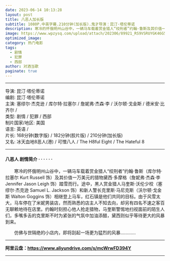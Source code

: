 ```yaml
---
date: 2023-06-14 10:13:28
layout: post
title: 八恶人加长版
subtitle: 1080P.中英字幕.210分钟(加长版).鬼才导演：昆汀·塔伦蒂诺
description: 寒冷的怀俄明州山谷中，一辆马车载着赏金猎人“绞刑者”约翰·鲁斯及其价值一万美元的猎物黛西·多摩格踏雪而行。途中，黑人赏金猎人马奎斯·沃伦少校和新人警长克里斯·马尼克斯相继登上马车，红石镇是他们共同的目标。由于风雪太大，马车停在了米妮男装店，然而熟悉的店主人不知去向，却另有四名不速之客百无聊赖地待在店里...
image: https://www.wpzysq.com/upload/attach/202306/89921_RS9VSRUYGK46G5P.png
optimized_image: 
category: 热门电影
tags:
  - 剧情
  - 犯罪
  - 西部
author: 对酒当歌
paginate: true
---
```


---

导演: 昆汀·塔伦蒂诺  
编剧: 昆汀·塔伦蒂诺  
主演: 塞缪尔·杰克逊 / 库尔特·拉塞尔 / 詹妮弗·杰森·李 / 沃尔顿·戈金斯 / 德米安·比齐尔 /  
类型: 剧情 / 犯罪 / 西部  
制片国家/地区: 美国  
语言: 英语 /  
片长: 168分钟(数字版) / 182分钟(胶片版) / 210分钟(加长版)  
又名: 冰天血地8恶人(港) / 可憎八人 / The H8ful Eight / The Hateful 8  

---

#### 八恶人 剧情简介 · · · · · ·

　　寒冷的怀俄明州山谷中，一辆马车载着赏金猎人“绞刑者”约翰·鲁斯（库尔特·拉塞尔 Kurt Russell 饰）及其价值一万美元的猎物黛西·多摩格（詹妮弗·杰森·李 Jennifer Jason Leigh 饰）踏雪而行。途中，黑人赏金猎人马奎斯·沃伦少校（塞缪尔·杰克逊 Samuel L. Jackson 饰）和新人警长克里斯·马尼克斯（沃尔顿·戈金斯 Walton Goggins 饰）相继登上马车，红石镇是他们共同的目标。由于风雪太大，马车停在了米妮男装店，然而熟悉的店主人不知去向，却另有四名不速之客百无聊赖地待在店里。约翰时刻担心他人抢走猎物，马奎斯警惕地扫视面前的陌生人们，多嘴多舌的克里斯不时为紧张的气氛中加油添醋，黛西则似乎等待更大的风暴到来。

　　仿佛与世隔绝的小店内，即将刮起一场更为猛烈的风暴…………

---

**阿里云盘：<https://www.aliyundrive.com/s/mcWrwFD394Y>**

---
